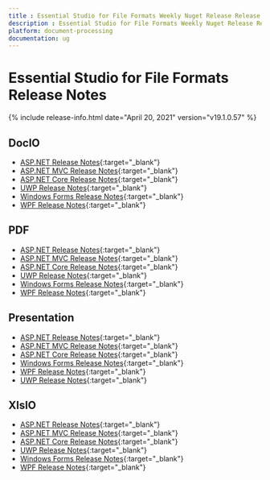 ```yaml
---
title : Essential Studio for File Formats Weekly Nuget Release Release Notes  
description : Essential Studio for File Formats Weekly Nuget Release Release Notes  
platform: document-processing
documentation: ug
---
```


# Essential Studio for File Formats  Release Notes  

{% include release-info.html date="April 20, 2021" version="v19.1.0.57" %} 

## DocIO

* [ASP.NET Release Notes](/aspnet/release-notes/v19.1.0.57#docio){:target="_blank"}
* [ASP.NET MVC Release Notes](/aspnetmvc/release-notes/v19.1.0.57#docio){:target="_blank"}
* [ASP.NET Core Release Notes](/aspnet-core/release-notes/v19.1.0.57#docio){:target="_blank"}
* [UWP Release Notes](/uwp/release-notes/v19.1.0.57#docio){:target="_blank"}
* [Windows Forms Release Notes](/windowsforms/release-notes/v19.1.0.57#docio){:target="_blank"}
* [WPF Release Notes](/wpf/release-notes/v19.1.0.57#docio){:target="_blank"}


## PDF

* [ASP.NET Release Notes](/aspnet/release-notes/v19.1.0.57#pdf){:target="_blank"}
* [ASP.NET MVC Release Notes](/aspnetmvc/release-notes/v19.1.0.57#pdf){:target="_blank"}
* [ASP.NET Core Release Notes](/aspnet-core/release-notes/v19.1.0.57#pdf){:target="_blank"}
* [UWP Release Notes](/uwp/release-notes/v19.1.0.57#pdf){:target="_blank"}
* [Windows Forms Release Notes](/windowsforms/release-notes/v19.1.0.57#pdf){:target="_blank"}
* [WPF Release Notes](/wpf/release-notes/v19.1.0.57#pdf){:target="_blank"}


## Presentation

* [ASP.NET Release Notes](/aspnet/release-notes/v19.1.0.57#presentation){:target="_blank"}
* [ASP.NET MVC Release Notes](/aspnetmvc/release-notes/v19.1.0.57#presentation){:target="_blank"}
* [ASP.NET Core Release Notes](/aspnet-core/release-notes/v19.1.0.57#presentation){:target="_blank"}
* [Windows Forms Release Notes](/windowsforms/release-notes/v19.1.0.57#presentation){:target="_blank"}
* [WPF Release Notes](/wpf/release-notes/v19.1.0.57#presentation){:target="_blank"}
* [UWP Release Notes](/uwp/release-notes/v19.1.0.57#presentation){:target="_blank"}


## XlsIO

* [ASP.NET Release Notes](/aspnet/release-notes/v19.1.0.57#xlsio){:target="_blank"}
* [ASP.NET MVC Release Notes](/aspnetmvc/release-notes/v19.1.0.57#xlsio){:target="_blank"}
* [ASP.NET Core Release Notes](/aspnet-core/release-notes/v19.1.0.57#xlsio){:target="_blank"}
* [UWP Release Notes](/uwp/release-notes/v19.1.0.57#xlsio){:target="_blank"}
* [Windows Forms Release Notes](/windowsforms/release-notes/v19.1.0.57#xlsio){:target="_blank"}
* [WPF Release Notes](/wpf/release-notes/v19.1.0.57#xlsio){:target="_blank"}